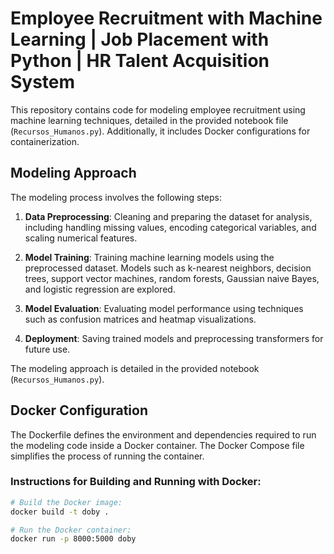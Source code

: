 # Employee Recruitment with Machine Learning | Job Placement with Python | HR Talent Acquisition System

This repository contains code for modeling employee recruitment using machine learning techniques, detailed in the provided notebook file (`Recursos_Humanos.py`). Additionally, it includes Docker configurations for containerization.

## Modeling Approach

The modeling process involves the following steps:

1. **Data Preprocessing**: Cleaning and preparing the dataset for analysis, including handling missing values, encoding categorical variables, and scaling numerical features.

2. **Model Training**: Training machine learning models using the preprocessed dataset. Models such as k-nearest neighbors, decision trees, support vector machines, random forests, Gaussian naive Bayes, and logistic regression are explored.

3. **Model Evaluation**: Evaluating model performance using techniques such as confusion matrices and heatmap visualizations.

4. **Deployment**: Saving trained models and preprocessing transformers for future use.

The modeling approach is detailed in the provided notebook (`Recursos_Humanos.py`).

## Docker Configuration

The Dockerfile defines the environment and dependencies required to run the modeling code inside a Docker container. The Docker Compose file simplifies the process of running the container.

### Instructions for Building and Running with Docker:

```bash
# Build the Docker image:
docker build -t doby .

# Run the Docker container:
docker run -p 8000:5000 doby
